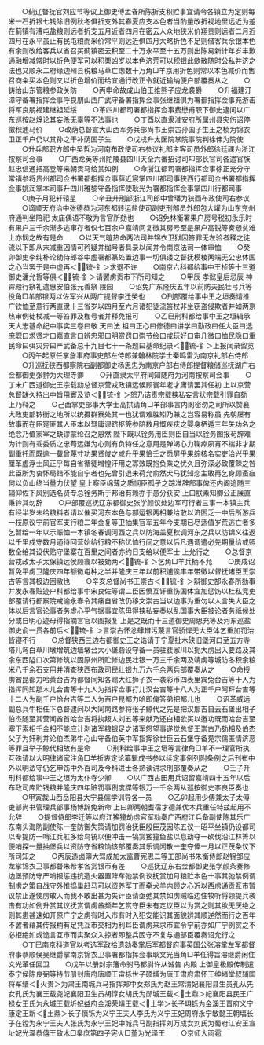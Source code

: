 <!-- { "loadSidebar": true } -->
　　○蓟辽督抚官刘应节等议上御史傅孟春所陈折支积贮事宜请令各镇立为定则每米一石折银七钱除旧例秋冬俱折支外其春夏应支本色者当酌量改折视地里远近为差在蓟镇有漕屯盐粮则远者折支五月近者四月在密云人众地狭米价翔贵则远者二月近四月在永平虽止有民屯粮而米价常平则远近俱四月大略折色不足则借客兵余银本色有余则改给客兵以省召买蓟镇密云积至二十万永平至十五万则出陈易新计年岁丰歉通融增减常时以折色便军可以积栗凶岁以本色济荒可以积银此歛散随时公私并济之法也又顺永二府缘边州县税粮马草亡虑数十万角□羊京用折色则常以本色减价而售召商籴买本色则又以折色增价而给宜通行改正令就近输纳便户部覆奏从之
　　○铸给山东管粮参政关防
　　○丙申命故成山伯王维熊子应龙袭爵
　　○升福建汀漳守备署指挥佥事呼良朋山西广武守备署指挥佥事张继祖俱为署都指挥佥事充游击将军良朋福建继祖延绥
　　○革四川都司署都指挥佥事费懋甫职下御史逮问以广东巡按赵焞论其妄杀无辜等不法事也
　　○丁酉以直隶淮安府所属州县灾伤诏停徵积逋马价
　　○改荫总督宣大山西军务兵部尚书王崇古孙国子生王之桢为锦衣卫正千户仍以其孙之干补荫国子生
　　○戊戌升太医院掌院事院判徐伟为院使
　　○升兵部职方郎中吴哲为河南布政使司右参议礼部主客司员外郎徐廷祼为浙江按察司佥事
　　○广西龙英等州陀陵县四川天全六番招讨司卭部长官司各遣官族赵忠信通把高登等来朝贡马给赏如例
　　○命浙江都司署都指挥佥事徐正充分守常镇参将贵州都司佥书署都指挥佥事薛近宸掌四川都司事狭西行都司佥书署都指挥佥事姚润掌本司事升四川雅黎守备指挥使耿光为署都指挥佥事掌四川行都司事
　　○庚子月犯轩辕星
　　○辛丑升刑部浙江司郎中曾璠为狭西布政使司右参议
　　○谪顺天府治中张德恭为河东都转运盐使司副吏刑部员外郎包大爟为山东兖州府通判坐陪祀  太庙偶语不敬为言官所劾也
　　○诏免林衡署果户房号税初永乐时有果户三千余渐多逃窜存者仅七百余户嘉靖间复徵其房号至是果户高锐等奏愬贫难  上亦悯之故有是命
　　○以天气暄热命两法司并锦衣卫狱囚笞罪无左验者释之徒流以下即从末减重囚情可矜疑并枷号者具录以闻并令南京法司一体审恤
　　○癸卯御史李纯朴论劾侍郎谷中虚署都篆处置边事一切俱诿之督抚模棱两端无公忠体国之心当罢于是中虚再＜锍-釒＞求退不许
　　○南京六科都给事中王桢等十三道御史潘允哲等俱＜锍-釒＞请罢虏贡市下所司知之
　　○甲辰  孝懿皇后忌辰  神霄殿行祭礼遣惠安伯张元善祭  陵园
　　○诏免广东隆庆五年以前防夫民壮弓兵等役角□羊部银两以佐军兴从两广提督李迁癸也
　　○刑部覆给事中王之垣奏请推广钦恤至意行两直隶十三省岁以四月至六月诸犯徒流笞杖非坐窃盗侵欺者并如两京热审例徒杖减一等笞罪及枷号者并释免报可
　　○乙巳刑科都给事中王之垣辑承天大志基命纪中事实三卷曰敬  天曰法  祖曰正心曰修德曰讲学曰勤政曰任大臣曰选庶职曰求贤才曰嘉直言曰辨忠邪曰明赏罚曰崇节俭曰戒玩好曰审几微曰恤民隐曰重民命曰弭灾异曰严武备总十九目七十一条题曰基命纪录＜锍-釒＞上报闻录留览
　　○丙午起原任掌詹事府事吏部左侍郎兼翰林院学士秦鸣雷为南京礼部右侍郎
　　○升巡抚狭西都察院右副都御史杨思忠为南京户部右侍郎提督粮储巡抚湖广右佥都御史张翀为大理寺卿
　　○升直隶太平府同知随府为河南按察司佥事
　　○丁未广西道御史王宗载劾总督京营戎政镇远候顾寰年老才庸请罢其任初  上以京营总督缺久持出中旨用寰及览＜锍-釒＞怒乃诘责宗载挟私妄言状宗载引罪自劾  上乃释之
　　○己酉掌吏部事大学士高拱请角□羊部事言内阁密勿之司所以赞襄大政吏部钤衡之地所以统摄群寮处其一也犹谓难胜矧乃兼之岂容易称虽  先朝屡有故事而在臣寔匪其人臣本以驽庸谬跻枢筦参陪数月慨疾疢之婴身栖遁三年矢功名之绝念乃值冡宰之缺谬蒙纶召之恩然  陛下既以铨务用臣则臣自当以铨务图报苟辞难为计则有乖委质之忠苟远嫌为心则有负特任之意用是殚竭心力鞠瘁夙宵不揣非才期副重托而既逾一载曾蔑寸功果贤俊之咸升乎果憸壬之悉屏乎果综核名实吏治兴乎果厘革虚浮士风正乎每自省循徒增惶汗用之寡效既抱负乘之忧久且弥深必致覆餗之咎此臣所为衷怀局踖不能自宁者也先曾引退未荷允俞然犬马犹知恋主敢再乞身顾蚉蝱何以负山终当量力伏望  皇上察臣绵薄之质悯臣孤孑之踪准辞部事俾还内阁追随三辅仰佐下风别选名贤专总铨务斯于邦治有赖亦于愚分获安  上曰朕素知卿公正廉直秉钤其勿辞
　　○户部覆巡抚辽东都御史张学颜议处边军可行者三事一本镇主兵有经半岁未给粮料者请以催买河东本色与部运银两相兼给散以济困乏一中后所游兵一枝原议宁前官军支行粮二年金复等卫抽集官军五年今支期已尽适值岁荒逃亡者多乞暂给一年以示赈恤一本镇冬春调河西之兵以防海盖夏秋调河东之兵以防锦义往返以千里戍守数月迺待回营始给行粮不称优恤行间之意以后凡遇调遣必先期量给或照数全给其设伏贴守堡寨在百里之间者亦约日支给以便军士  上允行之
　　○总督京营戎政太子太保镇远侯顾寰以被劾两＜锍-釒＞乞角□羊兵柄不允
　　○庚戌诏暂免平虏卫隆庆四年额徵屯种之半并隆庆三年以前积逋俟丰年带徵以督抚诸臣王崇古等言其极边困敝也
　　○辛亥总督尚书王崇古＜锍-釒＞辩御史郜永春所劾事并发永春赃迹户科都给事中宋良佐等谓二臣因愤互讦重伤国体宜加惩饬以杜私竞吏部覆请行都察院戒谕永春令其痛自省改仍移文崇古当以边事为重勿以人言失大臣之体以后言官论事者务虚心平气据事宜陈毋得挟私妄奏以乱国事大臣被论者务祗候处分或自明心迹毋得指摘言官以图报复  上是之既而十三道御史周思充等及河东巡盐御史俞一贯各前后＜锍-釒＞言崇古怀忿肆辩污蔑言官骄悍无大臣体乞重加罚治皆寝不行
　　○总督狭西三边右都御史王之诰请于宁夏扯木硖旧堡河口至五方寺塔儿弯白草川墩增筑边墙墩台大小堡砦设守备一员驻裴家川以扼大虏出入要路及其余东西隘口次第修筑以固原州所贮修边民壮银一万三千余两及靖虏等城防冬积余粮米八千余石支用并清查狭西布政司民壮银九万六千余两兵部覆奏从之
　　○命授虏酋昆都力哈黄台吉为都督同知各赐大红狮子衣一袭彩币四表里宾兔台吉等十人为指挥同知那木儿台吉等十九人为指挥佥事打儿汉台吉等十八人为正千户阿拜台吉等十二人为副千户恰台吉等二人为百户昆都力哈即俺答弟把都儿也
　　○诏革威远副总兵牛相任下总督逮问以大同南路参将张子鲸代之先是把汉那吉自云石堡出相子伯杰随至其营闻酋首哈台吉将执叛人刘五等来献乃还白相欲买以邀功既而哈台吉至塞下索相千金相不能应计剥诸军粮银足之诸军怨望事遂觉总督王崇古乃劾相及伯杰父子为奸利并论伯杰弟牛心山守备伯英中军指挥徐世臣云石堡守备苑宗儒匿情济恶等罪且举子鲸代相故有是命
　　○刑科给事中王之垣等言律角□羊不一理官所执互殊请以大明律诸家注角□羊折衷定论纂辑成书参以续定事例列附条例之后刊布中外以明法守仍乞申饬中外百司及今科进士各熟读讲求刑部覆奏从之
　　○壬子升刑科都给事中王之垣为太仆寺少卿
　　○以广西古田用兵诏留嘉靖四十五年以后布政司库贮钱粮并隆庆四年赃罚事例度牒等银万一千余两从巡按御史李良臣奏也
　　○甲寅裁山西岳阳县大宁县儒学训导各一员
　　○乙卯起用少傅兼太子太傅吏部尚书管理兵部事杨博辞免新命  上曰卿两朝耆宿才德兼优本兵重任特兹起用不允辞
　　○提督侍郎李迁等以府江猺獞劫虏官军劾奏广西府江兵备副使陈其乐广东南头海防副使陈一奎防御失策请加罚治抚臣殷臣茂因陈五议一昭平坐镇仍设都司以专提防一哨江兵舡多给鸟铳以便冲击一犒赏猺獞鱼盐以息劫夺一砍伐沿江林箐以便哨探一量抽堡兵以资防守省粮饷该部覆奏其乐调闲散一奎夺俸一月以正茂条议下所司知之
　　○丙辰造卤簿大驾成加太监曹宪恩二等工部尚书朱衡侍郎赵锦邹应龙掌锦衣卫事都督朱希孝各赏银币有差
　　○巡抚辽东右佥都御史张学颜条奏修边堡预防守严哨报惩违抗造火器置阵车弛禁例议抚赏加月粮贮本色十事其弛禁例谓制虏之策自战守外惟捣巢赶马可以资养军丁而牵犬羊内顾之心近以西虏通贡互市暂议禁止遂使虏敢入而我不敢出甚为失计臣请亟弛其禁如虏贼临边住牧听将领提兵袭击有功如例升赏其议抚赏谓虏酋频年乞赏守臣未有定议臣以为赏之则其欲无厌绝之则其患甚速如开原广宁之虏有时入市有时入犯安能识其面貌辨其顺逆然而行之百年不罢者藉其传报稍有足凭互市交相为利耳臣谓虏来求市宜令宁前亦如广宁例赏之不必拒绝如或诡言互市而实聚众入掠者即整兵固守不复与通部臣覆奏诏允行之
　　○丁巳南京科道官以考选军政拾遗劾奏掌后军都督府事英国公张溶掌左军都督府事恭顺侯吴继爵掌南京锦衣卫事署都指挥佥事耿文光当角□羊任得旨溶继爵闲住文光革任回卫
　　○戊午以册封宗籓命驸马都尉许从诚告  内殿  上御皇极殿传制遣泰宁侯陈良弼等持节册封唐府唐顺王宙栐世子硕熿为唐王肃府肃怀王绅堵堂叔辅国将军缙＜火贵＞为肃王南城兵马指挥郑中女郑氏为赵王常清妃襄阳县生员孔从先女孔氏为襄王载尧妃襄阳卫生员胡惇女胡氏为郧城王载＜土鼎＞妃襄阳县民王广禄女王氏为永城王载圻妃益府金溪荣靖王载＜土学＞长子翊铄为金溪王晋府义宁康定王新＜土鼎＞长子慎铄为义宁王夫人李氏为义宁王妃周府永宁敏懿王朝堛长子在镗为永宁王夫人张氏为永宁王妃中城兵马副指挥刘万成女刘氏为蜀府江安王宣址妃光泽恭僖王致木□臬庶第四子宪火□堇为光泽王
　　○京师大雨雹
